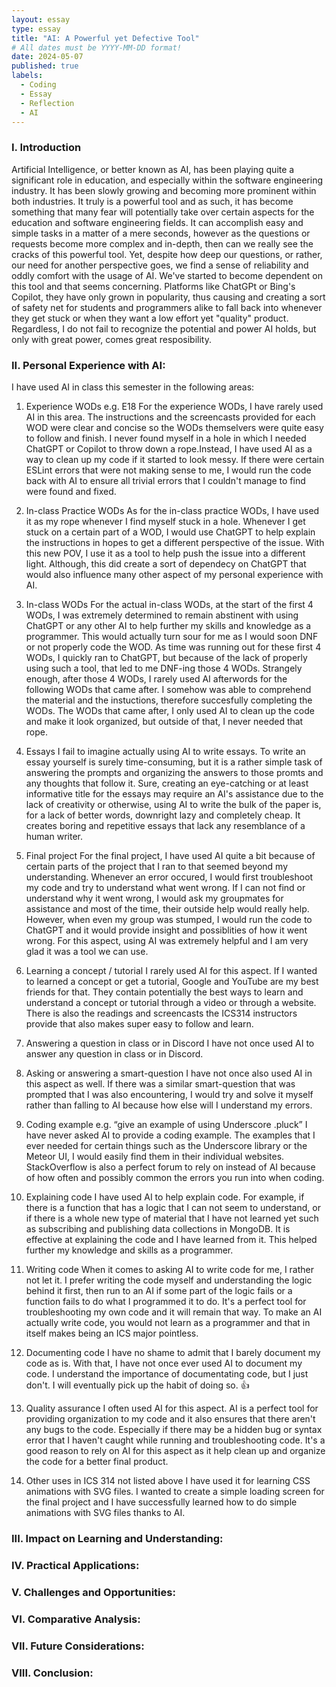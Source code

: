 ```yaml
---
layout: essay
type: essay
title: "AI: A Powerful yet Defective Tool"
# All dates must be YYYY-MM-DD format!
date: 2024-05-07
published: true
labels:
  - Coding
  - Essay
  - Reflection
  - AI
---
```


### I. Introduction
Artificial Intelligence, or better known as AI, has been playing quite a significant role in education, and especially within the software engineering industry. It has been slowly growing and becoming more prominent within both industries. It truly is a powerful tool and as such, it has become something that many fear will potentially take over certain aspects for the education and software engineering fields. It can accomplish easy and simple tasks in a matter of a mere seconds, however as the questions or requests become more complex and in-depth, then can we really see the cracks of this powerful tool. Yet, despite how deep our questions, or rather, our need for another perspective goes, we find a sense of reliability and oddly comfort with the usage of AI. We've started to become dependent on this tool and that seems concerning. Platforms like ChatGPt or Bing's Copilot, they have only grown in popularity, thus causing and creating a sort of safety net for students and programmers alike to fall back into whenever they get stuck or when they want a low effort yet "quality" product. Regardless, I do not fail to recognize the potential and power AI holds, but only with great power, comes great resposibility. 

### II. Personal Experience with AI:
I have used AI in class this semester in the following areas:

  1. Experience WODs e.g. E18
     For the experience WODs, I have rarely used AI in this area. The instructions and the screencasts provided for each WOD were clear and concise so the WODs themselvers were quite easy to follow and finish. I never found myself in a hole in which I needed ChatGPT or Copilot to throw down a rope.Instead, I have used AI as a way to clean up my code if it started to look messy. If there were certain ESLint errors that were not making sense to me, I would run the code back with AI to ensure all trivial errors that I couldn't manage to find were found and fixed.

  2. In-class Practice WODs
      As for the in-class practice WODs, I have used it as my rope whenever I find myself stuck in a hole. Whenever I get stuck on a certain part of a WOD, I would use ChatGPT to help explain the instructions in hopes to get a different perspective of the issue. With this new POV, I use it as a tool to help push the issue into a different light. Although, this did create a sort of dependecy on ChatGPT that would also influence many other aspect of my personal experience with AI. 

  3. In-class WODs
    For the actual in-class WODs, at the start of the first 4 WODs, I was extremely determined to remain abstinent with using ChatGPT or any other AI to help further my skills and knowledge as a programmer. This would actually turn sour for me as I would soon DNF or not properly code the WOD. As time was running out for these first 4 WODs, I quickly ran to ChatGPT, but because of the lack of properly using such a tool, that led to me DNF-ing those 4 WODs. Strangely enough, after those 4 WODs, I rarely used AI afterwords for the following WODs that came after. I somehow was able to comprehend the material and the instuctions, therefore succesfully completing the WODs. The WODs that came after, I only used AI to clean up the code and make it look organized, but outside of that, I never needed that rope.  

  4. Essays
     I fail to imagine actually using AI to write essays. To write an essay yourself is surely time-consuming, but it is a rather simple task of answering the prompts and organizing the answers to those promts and any thoughts that follow it. Sure, creating an eye-catching or at least informative title for the essays may require an AI's assistance due to the lack of creativity or otherwise, using AI to write the bulk of the paper is, for a lack of better words, downright lazy and completely cheap. It creates boring and repetitive essays that lack any resemblance of a human writer. 

  5. Final project
    For the final project, I have used AI quite a bit because of certain parts of the project that I ran to that seemed beyond my understanding. Whenever an error occured, I would first troubleshoot my code and try to understand what went wrong. If I can not find or understand why it went wrong, I would ask my groupmates for assistance and most of the time, their outside help would really help. However, when even my group was stumped, I would run the code to ChatGPT and it would provide insight and possiblities of how it went wrong. For this aspect, using AI was extremely helpful and I am very glad it was a tool we can use. 
  6. Learning a concept / tutorial
     I rarely used AI for this aspect. If I wanted to learned a concept or get a tutorial, Google and YouTube are my best friends for that. They contain potentially the best ways to learn and understand a concept or tutorial through a video or through a website. There is also the readings and screencasts the ICS314 instructors provide that also makes super easy to follow and learn. 

  7. Answering a question in class or in Discord
    I have not once used AI to answer any question in class or in Discord. 

  8. Asking or answering a smart-question
    I have not once also used AI in this aspect as well. If there was a similar smart-question that was prompted that I was also encountering, I would try and solve it myself rather than falling to AI because how else will I understand my errors. 

  9. Coding example e.g. “give an example of using Underscore .pluck”
    I have never asked AI to provide a coding example. The examples that I ever needed for certain things such as the Underscore library or the Meteor UI, I would easily find them in their individual websites. StackOverflow is also a perfect forum to rely on instead of AI because of how often and possibly common the errors you run into when coding. 

  10. Explaining code
    I have used AI to help explain code. For example, if there is a function that has a logic that I can not seem to understand, or if there is a whole new type of material that I have not learned yet such as subscribing and publishing data collections in MongoDB. It is effective at explaining the code and I have learned from it. This helped further my knowledge and skills as a programmer. 

  11. Writing code
      When it comes to asking AI to write code for me, I rather not let it. I prefer writing the code myself and understanding the logic behind it first, then run to an AI if some part of the logic fails or a function fails to do what I programmed it to do. It's a perfect tool for troubleshooting my own code and it will remain that way. To make an AI actually write code, you would not learn as a programmer and that in itself makes being an ICS major pointless. 

  12. Documenting code
      I have no shame to admit that I barely document my code as is. With that, I have not once ever used AI to document my code. I understand the importance of documentating code, but I just don't. I will eventually pick up the habit of doing so. 👍

  13. Quality assurance 
    I often used AI for this aspect. AI is a perfect tool for providing organization to my code and it also ensures that there aren't any bugs to the code. Especially if there may be a hidden bug or syntax error that I haven't caught while running and troubleshooting code. It's a good reason to rely on AI for this aspect as it help clean up and organize the code for a better final product. 

  14. Other uses in ICS 314 not listed above
      I have used it for learning CSS animations with SVG files. I wanted to create a simple loading screen for the final project and I have successfully learned how to do simple animations with SVG files thanks to AI. 

### III. Impact on Learning and Understanding:


### IV. Practical Applications:


### V. Challenges and Opportunities:


### VI. Comparative Analysis:


### VII. Future Considerations:


### VIII. Conclusion:
